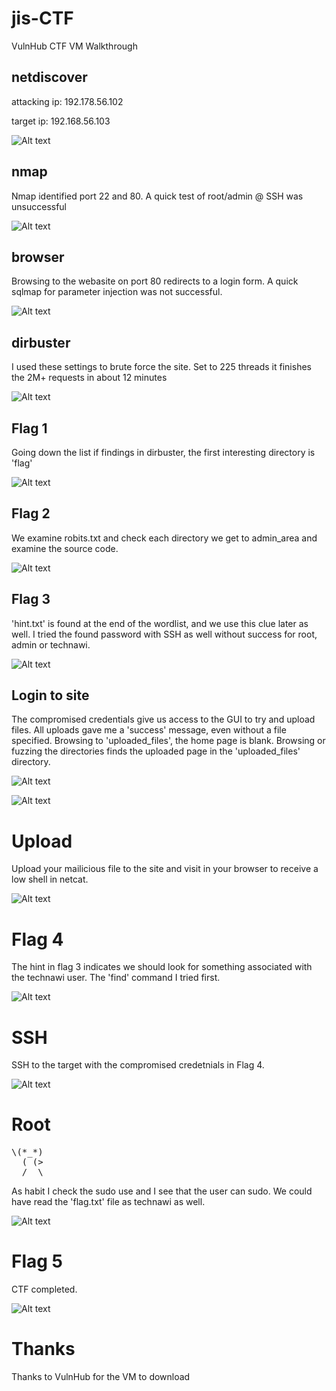# jis-CTF
VulnHub CTF VM Walkthrough


## netdiscover
attacking ip: 192.178.56.102

target ip: 192.168.56.103

![Alt text](./netdiscover.png?raw=true)


## nmap

Nmap identified port 22 and 80. A quick test of root/admin @ SSH was unsuccessful

![Alt text](./nmap.png?raw=true)


## browser

Browsing to the webasite on port 80 redirects to a login form. A quick sqlmap for parameter injection was not successful.

![Alt text](./login_form.png?raw=true)


## dirbuster

I used these settings to brute force the site. Set to 225 threads it finishes the 2M+ requests in about 12 minutes

![Alt text](./dirbuster_settings.png?raw=true)


## Flag 1

Going down the list if findings in dirbuster, the first interesting directory is 'flag'

![Alt text](./flag_1.png?raw=true)


## Flag 2

We examine robits.txt and check each directory we get to admin_area and examine the source code.

![Alt text](./flag_2.png?raw=true)


## Flag 3

'hint.txt' is found at the end of the wordlist, and we use this clue later as well. I tried the found password with SSH as well without success for root, admin or technawi.

![Alt text](./flag_3.png?raw=true)


## Login to site

The compromised credentials give us access to the GUI to try and upload files. All uploads gave me a 'success' message, even without a file specified. Browsing to 'uploaded_files', the home page is blank. Browsing or fuzzing the directories finds the uploaded page in the 'uploaded_files' directory.

![Alt text](./gui_login.png?raw=true)

![Alt text](./upload_path.png?raw=true)


# Upload

Upload your mailicious file to the site and visit in your browser to receive a low shell in netcat.

![Alt text](./low_shell.png?raw=true)


# Flag 4

The hint in flag 3 indicates we should look for something associated with the technawi user. The 'find' command I tried first.

![Alt text](./flag_4.png?raw=true)


# SSH

SSH to the target with the compromised credetnials in Flag 4.

![Alt text](./technawi_shell.png?raw=true)


# Root

<pre>
\(*_*)
  ( (>
  /  \
</pre>

As habit I check the sudo use and I see that the user can sudo. We could have read the 'flag.txt' file as technawi as well.

![Alt text](./root_shell.png?raw=true)


# Flag 5

CTF completed.

![Alt text](./flag_5.png?raw=true)


# Thanks

Thanks to VulnHub for the VM to download
